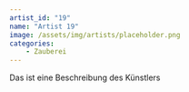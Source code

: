 ```yaml
---
artist_id: "19"
name: "Artist 19"
image: /assets/img/artists/placeholder.png
categories:
    - Zauberei
---
```

Das ist eine Beschreibung des Künstlers
